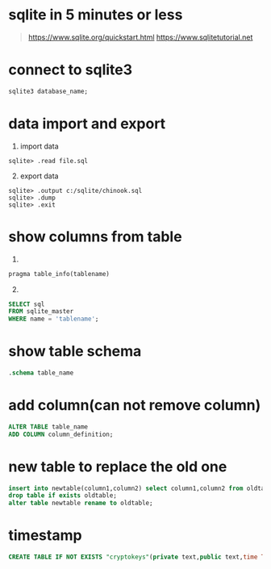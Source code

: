 # sqlite in 5 minutes or less

> https://www.sqlite.org/quickstart.html
> https://www.sqlitetutorial.net

# connect to sqlite3
```SQL
sqlite3 database_name;
```

# data import and export

1. import data
```shell
sqlite> .read file.sql
```

2. export data
```shell
sqlite> .output c:/sqlite/chinook.sql
sqlite> .dump
sqlite> .exit
```

# show columns from table

1.
```SQL
pragma table_info(tablename)
```

2.
```SQL
SELECT sql
FROM sqlite_master
WHERE name = 'tablename';
```

# show table schema
```SQL
.schema table_name
```

# add column(can not remove column)
```SQL
ALTER TABLE table_name
ADD COLUMN column_definition;
```

# new table to replace the old one
```SQL
insert into newtable(column1,column2) select column1,column2 from oldtable;
drop table if exists oldtable;
alter table newtable rename to oldtable;
```

# timestamp
```SQL
CREATE TABLE IF NOT EXISTS "cryptokeys"(private text,public text,time TIMESTAMP DEFAULT CURRENT_TIMESTAMP);
```